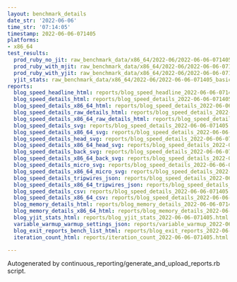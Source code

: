 ```yaml
---
layout: benchmark_details
date_str: '2022-06-06'
time_str: '07:14:05'
timestamp: 2022-06-06-071405
platforms:
- x86_64
test_results:
  prod_ruby_no_jit: raw_benchmark_data/x86_64/2022-06/2022-06-06-071405_basic_benchmark_prod_ruby_no_jit.json
  prod_ruby_with_mjit: raw_benchmark_data/x86_64/2022-06/2022-06-06-071405_basic_benchmark_prod_ruby_with_mjit.json
  prod_ruby_with_yjit: raw_benchmark_data/x86_64/2022-06/2022-06-06-071405_basic_benchmark_prod_ruby_with_yjit.json
  yjit_stats: raw_benchmark_data/x86_64/2022-06/2022-06-06-071405_basic_benchmark_yjit_stats.json
reports:
  blog_speed_headline_html: reports/blog_speed_headline_2022-06-06-071405.html
  blog_speed_details_html: reports/blog_speed_details_2022-06-06-071405.html
  blog_speed_details_x86_64_html: reports/blog_speed_details_2022-06-06-071405.x86_64.html
  blog_speed_details_raw_details_html: reports/blog_speed_details_2022-06-06-071405.raw_details.html
  blog_speed_details_x86_64_raw_details_html: reports/blog_speed_details_2022-06-06-071405.x86_64.raw_details.html
  blog_speed_details_svg: reports/blog_speed_details_2022-06-06-071405.svg
  blog_speed_details_x86_64_svg: reports/blog_speed_details_2022-06-06-071405.x86_64.svg
  blog_speed_details_head_svg: reports/blog_speed_details_2022-06-06-071405.head.svg
  blog_speed_details_x86_64_head_svg: reports/blog_speed_details_2022-06-06-071405.x86_64.head.svg
  blog_speed_details_back_svg: reports/blog_speed_details_2022-06-06-071405.back.svg
  blog_speed_details_x86_64_back_svg: reports/blog_speed_details_2022-06-06-071405.x86_64.back.svg
  blog_speed_details_micro_svg: reports/blog_speed_details_2022-06-06-071405.micro.svg
  blog_speed_details_x86_64_micro_svg: reports/blog_speed_details_2022-06-06-071405.x86_64.micro.svg
  blog_speed_details_tripwires_json: reports/blog_speed_details_2022-06-06-071405.tripwires.json
  blog_speed_details_x86_64_tripwires_json: reports/blog_speed_details_2022-06-06-071405.x86_64.tripwires.json
  blog_speed_details_csv: reports/blog_speed_details_2022-06-06-071405.csv
  blog_speed_details_x86_64_csv: reports/blog_speed_details_2022-06-06-071405.x86_64.csv
  blog_memory_details_html: reports/blog_memory_details_2022-06-06-071405.html
  blog_memory_details_x86_64_html: reports/blog_memory_details_2022-06-06-071405.x86_64.html
  blog_yjit_stats_html: reports/blog_yjit_stats_2022-06-06-071405.html
  variable_warmup_warmup_settings_json: reports/variable_warmup_2022-06-06-071405.warmup_settings.json
  blog_exit_reports_bench_list_html: reports/blog_exit_reports_2022-06-06-071405.bench_list.html
  iteration_count_html: reports/iteration_count_2022-06-06-071405.html

---
```

Autogenerated by continuous_reporting/generate_and_upload_reports.rb script.
